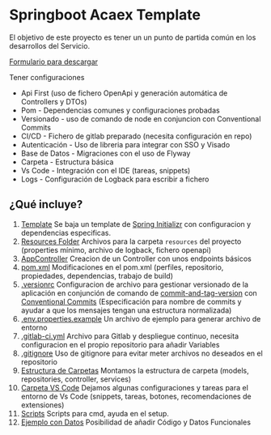 # Springboot Acaex Template

El objetivo de este proyecto es tener un un punto de partida común en los desarrollos del Servicio.

[Formulario para descargar](https://raultm.github.io/springboot-one-command-setup/acaex-init.html)

Tener configuraciones
- Api First (uso de fichero OpenApi y generación automática de Controllers y DTOs)
- Pom - Dependencias comunes y configuraciones probadas
- Versionado - uso de comando de node en conjuncion con Conventional Commits
- CI/CD - Fichero de gitlab preparado (necesita configuración en repo)
- Autenticación - Uso de libreria para integrar con SSO y Visado
- Base de Datos - Migraciones con el uso de Flyway
- Carpeta - Estructura básica
- Vs Code - Integración con el IDE (tareas, snippets)
- Logs - Configuración de Logback para escribir a fichero


## ¿Qué incluye?

1. [Template](/docs/01.template.md) Se baja un template de [Spring Initializr](https://start.spring.io/) con configuracion y dependencias especificas.
2. [Resources Folder](/docs/02.resources.md) Archivos para la carpeta `resources` del proyecto (properties mínimo, archivo de logback, fichero openapi)
3. [AppController](/docs/03.appcontroller.md) Creacion de un Controller con unos endpoints básicos
4. [pom.xml](/docs/04.pomxml.md) Modificaciones en el pom.xml (perfiles, repositorio, propiedades, dependencias, trabajo de build)
5. [.versionrc](/docs/05.versionrc.md) Configuracion de archivo para gestionar versionado de la aplicación en conjunción de comando de [commit-and-tag-version](https://github.com/absolute-version/commit-and-tag-version) con [Conventional Commits](https://github.com/absolute-version/commit-and-tag-version) (Especificación para nombre de commits y ayudar a que los mensajes tengan una estructura normalizada)
6. [.env.properties.example](/docs/06.envpropertiesexample.md) Un archivo de ejemplo para generar archivo de entorno
7. [.gitlab-ci.yml](/docs/07.gitlabciyml.md) Archivo para Gitlab y despliegue continuo, necesita configuracion en el propio repositorio para añadir Variables
8. [.gitignore](/docs/08.gitignore.md) Uso de gitignore para evitar meter archivos no deseados en el repositorio
9. [Estructura de Carpetas](/docs/09.folderstructure.md) Montamos la estructura de carpeta (models, repositories, controller, services)
10. [Carpeta VS Code](/docs/10.vscodefolder.md) Dejamos algunas configuraciones y tareas para el entorno de Vs Code (snippets, tareas, botones, recomendaciones de extensiones)
11. [Scripts](/docs/11.scripts.md) Scripts para cmd, ayuda en el setup.
12. [Ejemplo con Datos](/docs/12.example.md) Posibilidad de añadir Código y Datos Funcionales